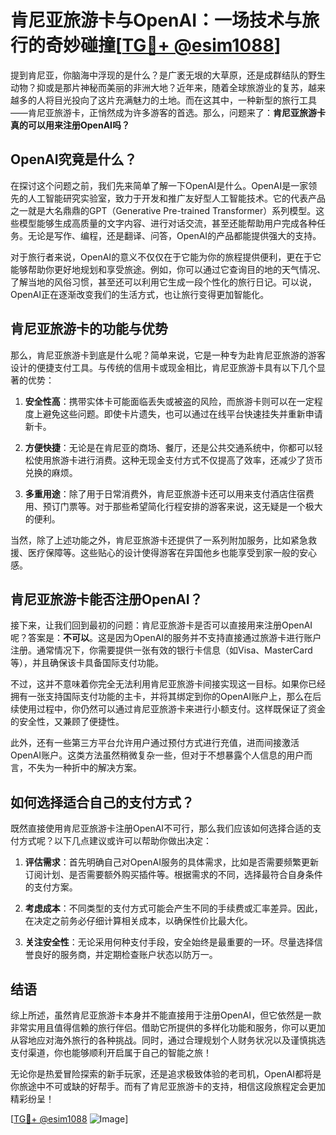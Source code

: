 # 肯尼亚旅游卡与OpenAI：一场技术与旅行的奇妙碰撞[[TG💪+ @esim1088](https://t.me/s/esim1088)]

提到肯尼亚，你脑海中浮现的是什么？是广袤无垠的大草原，还是成群结队的野生动物？抑或是那片神秘而美丽的非洲大地？近年来，随着全球旅游业的复苏，越来越多的人将目光投向了这片充满魅力的土地。而在这其中，一种新型的旅行工具——肯尼亚旅游卡，正悄然成为许多游客的首选。那么，问题来了：**肯尼亚旅游卡真的可以用来注册OpenAI吗？**

## OpenAI究竟是什么？

在探讨这个问题之前，我们先来简单了解一下OpenAI是什么。OpenAI是一家领先的人工智能研究实验室，致力于开发和推广友好型人工智能技术。它的代表产品之一就是大名鼎鼎的GPT（Generative Pre-trained Transformer）系列模型。这些模型能够生成高质量的文字内容、进行对话交流，甚至还能帮助用户完成各种任务。无论是写作、编程，还是翻译、问答，OpenAI的产品都能提供强大的支持。

对于旅行者来说，OpenAI的意义不仅仅在于它能为你的旅程提供便利，更在于它能够帮助你更好地规划和享受旅途。例如，你可以通过它查询目的地的天气情况、了解当地的风俗习惯，甚至还可以利用它生成一段个性化的旅行日记。可以说，OpenAI正在逐渐改变我们的生活方式，也让旅行变得更加智能化。

## 肯尼亚旅游卡的功能与优势

那么，肯尼亚旅游卡到底是什么呢？简单来说，它是一种专为赴肯尼亚旅游的游客设计的便捷支付工具。与传统的信用卡或现金相比，肯尼亚旅游卡具有以下几个显著的优势：

1. **安全性高**：携带实体卡可能面临丢失或被盗的风险，而旅游卡则可以在一定程度上避免这些问题。即使卡片遗失，也可以通过在线平台快速挂失并重新申请新卡。
   
2. **方便快捷**：无论是在肯尼亚的商场、餐厅，还是公共交通系统中，你都可以轻松使用旅游卡进行消费。这种无现金支付方式不仅提高了效率，还减少了货币兑换的麻烦。

3. **多重用途**：除了用于日常消费外，肯尼亚旅游卡还可以用来支付酒店住宿费用、预订门票等。对于那些希望简化行程安排的游客来说，这无疑是一个极大的便利。

当然，除了上述功能之外，肯尼亚旅游卡还提供了一系列附加服务，比如紧急救援、医疗保障等。这些贴心的设计使得游客在异国他乡也能享受到家一般的安心感。

## 肯尼亚旅游卡能否注册OpenAI？

接下来，让我们回到最初的问题：肯尼亚旅游卡是否可以直接用来注册OpenAI呢？答案是：**不可以**。这是因为OpenAI的服务并不支持直接通过旅游卡进行账户注册。通常情况下，你需要提供一张有效的银行卡信息（如Visa、MasterCard等），并且确保该卡具备国际支付功能。

不过，这并不意味着你完全无法利用肯尼亚旅游卡间接实现这一目标。如果你已经拥有一张支持国际支付功能的主卡，并将其绑定到你的OpenAI账户上，那么在后续使用过程中，你仍然可以通过肯尼亚旅游卡来进行小额支付。这样既保证了资金的安全性，又兼顾了便捷性。

此外，还有一些第三方平台允许用户通过预付方式进行充值，进而间接激活OpenAI账户。这类方法虽然稍微复杂一些，但对于不想暴露个人信息的用户而言，不失为一种折中的解决方案。

## 如何选择适合自己的支付方式？

既然直接使用肯尼亚旅游卡注册OpenAI不可行，那么我们应该如何选择合适的支付方式呢？以下几点建议或许可以帮助你做出决定：

1. **评估需求**：首先明确自己对OpenAI服务的具体需求，比如是否需要频繁更新订阅计划、是否需要额外购买插件等。根据需求的不同，选择最符合自身条件的支付方案。

2. **考虑成本**：不同类型的支付方式可能会产生不同的手续费或汇率差异。因此，在决定之前务必仔细计算相关成本，以确保性价比最大化。

3. **关注安全性**：无论采用何种支付手段，安全始终是最重要的一环。尽量选择信誉良好的服务商，并定期检查账户状态以防万一。

## 结语

综上所述，虽然肯尼亚旅游卡本身并不能直接用于注册OpenAI，但它依然是一款非常实用且值得信赖的旅行伴侣。借助它所提供的多样化功能和服务，你可以更加从容地应对海外旅行的各种挑战。同时，通过合理规划个人财务状况以及谨慎挑选支付渠道，你也能够顺利开启属于自己的智能之旅！

无论你是热爱冒险探索的新手玩家，还是追求极致体验的老司机，OpenAI都将是你旅途中不可或缺的好帮手。而有了肯尼亚旅游卡的支持，相信这段旅程定会更加精彩纷呈！

[[TG💪+ @esim1088](https://t.me/s/esim1088) ![Image](https://i.postimg.cc/4NQfJmqS/Snipaste-2025-05-13-00-14-12.png)]